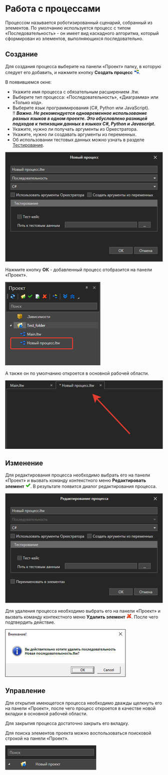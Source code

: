 # Работа с процессами

Процессом называется роботизированный сценарий, собранный из элементов. По умолчанию используется процесс с типом «Последовательность» - он имеет вид каскадного алгоритма, который сформирован из элементов, выполняющихся последовательно.

## Создание

Для создания процесса выберите на панели «Проект» папку, в которую следует его добавить, и нажмите кнопку **Создать процесс** ![](<../../.gitbook/assets/0 (163).png>). 

В появившемся окне:
* Укажите имя процесса с обязательным расширением .ltw.
* Выберите тип процесса: «Последовательность», «Диаграмма» или «Только код».
* Выберите язык программирования (C#, Python или JavaScript).\
	:bangbang: ***Важно. Не рекомендуется одновременное использование разных языков в одном проекте. Это обусловлено разницей подходов к типизации данных в языках C#, Python и Javascript.***
* Укажите, нужно ли получать аргументы из Оркестратора. 
* Укажите, нужно ли создавать аргументы из переменных. 
* Об использовании тестовых данных можно узнать в разделе [Тестирование](https://rondem.gitbook.io/primo-rpa/primo-studio/debug/testing).

![](<../../.gitbook/assets/create-process.png>)

Нажмите кнопку **ОК** - добавленный процесс отобразится на панели «Проект».

![](<../../.gitbook/assets/project-panel-process.png>)

А также он по умолчанию откроется в основной рабочей области.

![](<../../.gitbook/assets/workspace.png>)

## Изменение
Для редактирования процесса необходимо выбрать его на панели «Проект» и вызвать команду контекстного меню **Редактировать элемент** ![](<../../.gitbook/assets/4 (1) (1) (2) (1) (1) (1) (1).png>). В результате появится диалог редактирования процесса.

![](<../../.gitbook/assets/edit-process.png>)

Для удаления процесса необходимо выбрать его на панели «Проект» и вызвать команду контекстного меню **Удалить элемент** ![](<../../.gitbook/assets/10 (2) (1) (2) (1) (1) (1) (2) (3).png>). После чего подтвердить действие.

![](<../../.gitbook/assets/7 (2).png>)

## Управление

Для открытия имеющегося процесса необходимо дважды щелкнуть его на панели «Проект», после чего процесс откроется в качестве новой вкладки в основной рабочей области.

Для закрытия процесса достаточно закрыть его вкладку.

Для поиска элементов проекта можно воспользоваться поисковой строкой на панели «Проект».

![](<../../.gitbook/assets/8 (2).png>)
